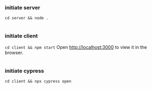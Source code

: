### initiate server

`cd server && node .`


#
### initiate client

`cd client && npm start`
Open [http://localhost:3000](http://localhost:3000) to view it in the browser.


#
### initiate cypress

`cd client && npx cypress open`